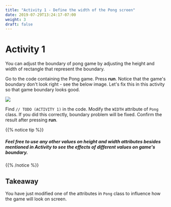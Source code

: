 ```yaml
---
title: "Activity 1 - Define the width of the Pong screen"
date: 2019-07-29T13:24:17-07:00
weight: 3
draft: false
---
```




# Activity 1
You can adjust the boundary of pong game by adjusting the height and width of rectangle that represent the boundary. 

Go to the code containing the Pong game. Press **run**. Notice that the game's boundary don't look right - see the below image. Let's fix this in this activity so that game boundary looks good.

![](../media/width.PNG)

Find `// TODO (ACTIVITY 1)` in the code. Modify the `WIDTH` attribute of `Pong` class. If you did this correctly, boundary problem will be fixed. Confirm the result after pressing <b>run</b>.

{{% notice tip %}}

<h5>Feel free to use any other values on height and width attributes besides mentioned in Activity to see the effects of different values on game's boundary.</h5>

{{% /notice %}}


## Takeaway 
You have just modified one of the attributes in `Pong` class to influence how the game will look on screen. 
